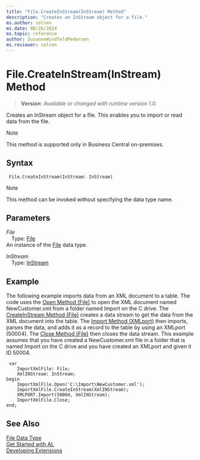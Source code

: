 ```yaml
---
title: "File.CreateInStream(InStream) Method"
description: "Creates an InStream object for a file."
ms.author: solsen
ms.date: 08/26/2024
ms.topic: reference
author: SusanneWindfeldPedersen
ms.reviewer: solsen
---
```

[//]: # (START>DO_NOT_EDIT)
[//]: # (IMPORTANT:Do not edit any of the content between here and the END>DO_NOT_EDIT.)
[//]: # (Any modifications should be made in the .xml files in the ModernDev repo.)
# File.CreateInStream(InStream) Method
> **Version**: _Available or changed with runtime version 1.0._

Creates an InStream object for a file. This enables you to import or read data from the file.

> [!NOTE]
> This method is supported only in Business Central on-premises.

## Syntax
```AL
 File.CreateInStream(InStream: InStream)
```
> [!NOTE]
> This method can be invoked without specifying the data type name.
## Parameters
*File*  
&emsp;Type: [File](file-data-type.md)  
An instance of the [File](file-data-type.md) data type.  

*InStream*  
&emsp;Type: [InStream](../instream/instream-data-type.md)  
  



[//]: # (IMPORTANT: END>DO_NOT_EDIT)

## Example

The following example imports data from an XML document to a table. The code uses the [Open Method \(File\)](../../methods-auto/file/file-open-method.md) to open the XML document named NewCustomer.xml from a folder named Import on the C drive. The [CreateInStream Method \(File\)](../../methods-auto/file/file-createinstream-method.md) creates a data stream to get the data from the XML document into the table. The [Import Method \(XMLport\)](../../methods-auto/xmlport/xmlport-import-method.md) then imports, parses the data, and adds it as a record to the table by using an XMLport \(50004\). The [Close Method \(File\)](../../methods-auto/file/file-close-method.md) then closes the data stream. This example assumes that you have created a NewCustomer.xml file in a folder that is named Import on the C drive and you have created an XMLport and given it ID 50004.
 
```
 var
    ImportXmlFile: File;
    XmlINStream: InStream;
begin
    ImportXmlFile.Open('C:\Import\NewCustomer.xml');  
    ImportXmlFile.CreateInStream(XmlINStream);  
    XMLPORT.Import(50004, XmlINStream);  
    ImportXmlFile.Close;  
end;

```  


## See Also
[File Data Type](file-data-type.md)  
[Get Started with AL](../../devenv-get-started.md)  
[Developing Extensions](../../devenv-dev-overview.md)